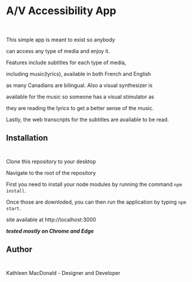 # A/V Accessibility App <br><br>

This simple app is meant to exist so anybody<br>

can access any type of media and enjoy it.<br>

Features include subtitles for each type of media,<br>

including music(lyrics), available in both French and English<br>

as many Canadians are bilingual. Also a visual synthesizer is<br>

available for the music so someone has a visual stimulator as<br>

they are reading the lyrics to get a better sense of the music.<br>

Lastly, the web transcripts for the subtitles are available to be read.<br>



## Installation <br><br>

Clone this repository to your desktop<br>

Navigate to the root of the repository<br>

First you need to install your node modules by running the command `npm install`.<br>

Once those are downloded, you can then run the application by typing `npm start`.<br>

site available at http://localhost:3000<br>

***tested mostly on Chrome and Edge***<br>



## Author <br><br>

Kathleen MacDonald - Designer and Developer

